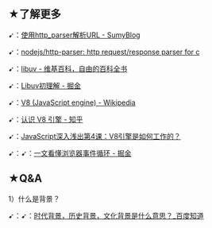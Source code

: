 ## ★了解更多

➹：[使用http_parser解析URL - SumyBlog](https://sumygg.com/2015/11/24/use-http-parser-to-parse-url/)

➹：[nodejs/http-parser: http request/response parser for c](https://github.com/nodejs/http-parser)

➹：[libuv - 维基百科，自由的百科全书](https://zh.wikipedia.org/wiki/Libuv)

➹：[Libuv初理解 - 掘金](https://juejin.im/post/6844903575441637383)

➹：[V8 (JavaScript engine) - Wikipedia](https://en.wikipedia.org/wiki/V8_(JavaScript_engine))

➹：[认识 V8 引擎 - 知乎](https://zhuanlan.zhihu.com/p/27628685)

➹：[JavaScript深入浅出第4课：V8引擎是如何工作的？](https://blog.fundebug.com/2019/07/16/how-does-v8-work/)

➹：➹：[一文看懂浏览器事件循环 - 掘金](https://juejin.im/post/6844903971228745735)


## ★Q&A

1）什么是背景？

➹：➹：[时代背景，历史背景，文化背景是什么意思？_百度知道](https://zhidao.baidu.com/question/2203257785868852828.html)
